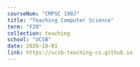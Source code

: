 ```yaml
---
courseNum: "CMPSC 190J"
title: "Teaching Computer Science"
term: "F20"
collection: teaching
school: "UCSB"
date: 2020-10-01
link: https://ucsb-teaching-cs.github.io
---
```


